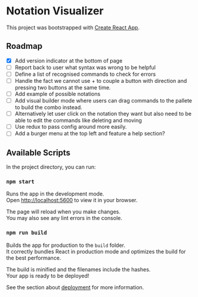 # Notation Visualizer

This project was bootstrapped with [Create React App](https://github.com/facebook/create-react-app).

## Roadmap

- [x] Add version indicator at the bottom of page
- [ ] Report back to user what syntax was wrong to be helpful
- [ ] Define a list of recognised commands to check for errors
- [ ] Handle the fact we cannot use + to couple a button with direction and pressing two buttons at the same time.
- [ ] Add example of possible notations
- [ ] Add visual builder mode where users can drag commands to the pallete to build the combo instead.
- [ ] Alternatively let user click on the notation they want but also need to be able to edit the commands like deleting and moving
- [ ] Use redux to pass config around more easily.
- [ ] Add a burger menu at the top left and feature a help section? 

## Available Scripts

In the project directory, you can run:

### `npm start`

Runs the app in the development mode.\
Open [http://localhost:5600](http://localhost:5600) to view it in your browser.

The page will reload when you make changes.\
You may also see any lint errors in the console.

### `npm run build`

Builds the app for production to the `build` folder.\
It correctly bundles React in production mode and optimizes the build for the best performance.

The build is minified and the filenames include the hashes.\
Your app is ready to be deployed!

See the section about [deployment](https://facebook.github.io/create-react-app/docs/deployment) for more information.